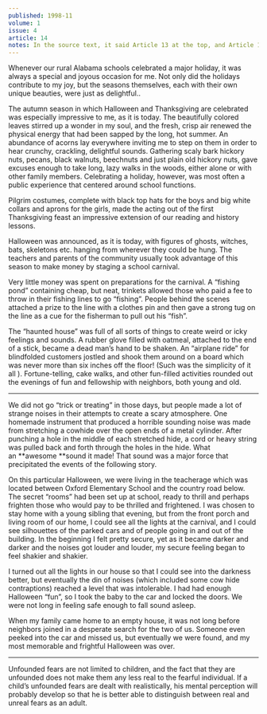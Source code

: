 ```yaml
---
published: 1998-11
volume: 1
issue: 4
article: 14
notes: In the source text, it said Article 13 at the top, and Article 14 at the bottom. 
---
```

Whenever our rural Alabama schools celebrated a major holiday, it was always a special and joyous occasion for me. Not only did the holidays contribute to my joy, but the seasons themselves, each with their own unique beauties, were just as delightful..

The autumn season in which Halloween and Thanksgiving are celebrated was especially impressive to me, as it is today. The beautifully colored leaves stirred up a wonder in my soul, and the fresh, crisp air renewed the physical energy that had been sapped by the long, hot summer. An abundance of acorns lay everywhere inviting me to step on them in order to hear crunchy, crackling, delightful sounds. Gathering scaly bark hickory nuts, pecans, black walnuts, beechnuts and just plain old hickory nuts, gave excuses enough to take long, lazy walks in the woods, either alone or with other family members. Celebrating a holiday, however, was most often a public experience that centered around school functions.

Pilgrim costumes, complete with black top hats for the boys and big white collars and aprons for the girls, made the acting out of the first Thanksgiving feast an impressive extension of our reading and history lessons.

Halloween was announced, as it is today, with figures of ghosts, witches, bats, skeletons etc. hanging from wherever they could be hung. The teachers and parents of the community usually took advantage of this season to make money by staging a school carnival.

Very little money was spent on preparations for the carnival. A “fishing pond” containing cheap, but neat, trinkets allowed those who paid a fee to throw in their fishing lines to go “fishing”. People behind the scenes attached a prize to the line with a clothes pin and then gave a strong tug on the line as a cue for the fisherman to pull out his “fish”.

The “haunted house” was full of all sorts of things to create weird or icky feelings and sounds. A rubber glove filled with oatmeal, attached to the end of a stick, became a dead man’s hand to be shaken. An “airplane ride” for blindfolded customers jostled and shook them around on a board which was never more than six inches off the floor! (Such was the simplicity of it all ).
Fortune-telling, cake walks, and other fun-filled activities rounded out the evenings of fun and fellowship with neighbors, both young and old.

---- 

We did not go “trick or treating” in those days, but people made a lot of strange noises in their attempts to create a scary atmosphere. One homemade instrument that produced a horrible sounding noise was made from stretching a cowhide over the open ends of a metal cylinder. After punching a hole in the middle of each stretched hide, a cord or heavy string was pulled back and forth through the holes in the hide. What an **awesome **sound it made! That sound was a major force that precipitated the events of the following story.

On this particular Halloween, we were living in the teacherage which was located between Oxford Elementary School and the country road below. The secret “rooms” had been set up at school, ready to thrill and perhaps frighten those who would pay to be thrilled and frightened. I was chosen to stay home with a young sibling that evening, but from the front porch and living room of our home, I could see all the lights at the carnival, and I could see silhouettes of the parked cars and of people going in and out of the building. In the beginning I felt pretty secure, yet as it became darker and darker and the noises got louder and louder, my secure feeling began to feel shakier and shakier.

I turned out all the lights in our house so that I could see into the darkness better, but eventually the din of noises (which included some cow hide contraptions) reached a level that was intolerable. I had had enough Halloween “fun”, so I took the baby to the car and locked the doors. We were not long in feeling safe enough to fall sound asleep.

When my family came home to an empty house, it was not long before neighbors joined in a desperate search for the two of us. Someone even peeked into the car and missed us, but eventually we were found, and my most memorable and frightful Halloween was over.


---- 
Unfounded fears are not limited to children, and the fact that they are unfounded does not make them any less real to the fearful individual.  If  a child’s unfounded fears are dealt with realistically, his mental perception will probably develop so that he is better able to distinguish between real and unreal fears as an adult.
